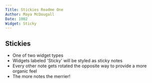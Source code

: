 ```yaml
---
Title: Stickies Readme One
Author: Maya McDougall
Date: 1002
Widget: Sticky
---
```


## Stickies
* One of two widget types
* Widgets labeled 'Sticky' will be styled as sticky notes
* Every other note gets rotated the opposite way to provide a more organic feel
* The more notes the merrier!
